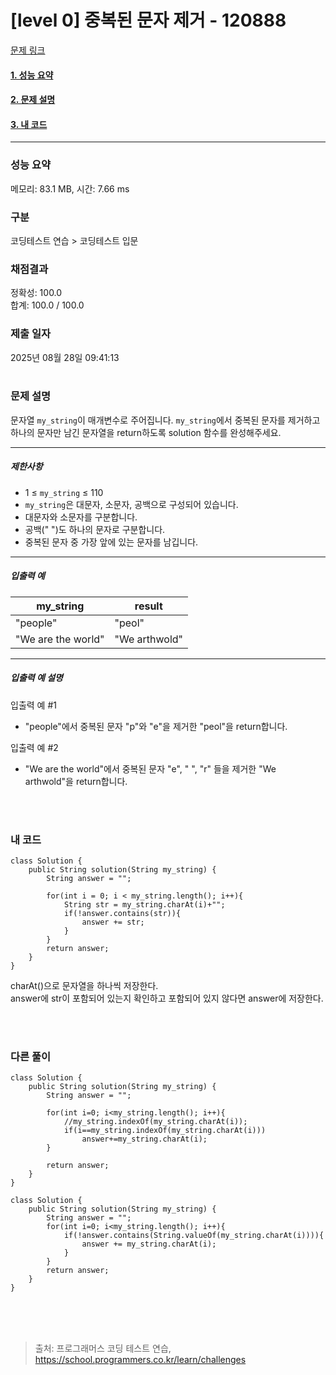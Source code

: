 # [level 0] 중복된 문자 제거 - 120888 

[문제 링크](https://school.programmers.co.kr/learn/courses/30/lessons/120888) 

#### [1. 성능 요약](#성능-요약)
#### [2. 문제 설명](#문제-설명)
#### [3. 내 코드](#내-코드)

<hr>

### 성능 요약

메모리: 83.1 MB, 시간: 7.66 ms

### 구분

코딩테스트 연습 > 코딩테스트 입문

### 채점결과

정확성: 100.0<br/>합계: 100.0 / 100.0

### 제출 일자

2025년 08월 28일 09:41:13
<br>
<br>
### 문제 설명

<p>문자열 <code>my_string</code>이 매개변수로 주어집니다. <code>my_string</code>에서 중복된 문자를 제거하고 하나의 문자만 남긴 문자열을 return하도록 solution 함수를 완성해주세요.</p>

<hr>

<h5>제한사항</h5>

<ul>
<li>1 ≤ <code>my_string</code> ≤ 110</li>
<li><code>my_string</code>은 대문자, 소문자, 공백으로 구성되어 있습니다.</li>
<li>대문자와 소문자를 구분합니다.</li>
<li>공백(" ")도 하나의 문자로 구분합니다.</li>
<li>중복된 문자 중 가장 앞에 있는 문자를 남깁니다.</li>
</ul>

<hr>

<h5>입출력 예</h5>
<table class="table">
        <thead><tr>
<th>my_string</th>
<th>result</th>
</tr>
</thead>
        <tbody><tr>
<td>"people"</td>
<td>"peol"</td>
</tr>
<tr>
<td>"We are the world"</td>
<td>"We arthwold"</td>
</tr>
</tbody>
      </table>
<hr>

<h5>입출력 예 설명</h5>

<p>입출력 예 #1</p>

<ul>
<li>"people"에서 중복된 문자 "p"와 "e"을 제거한 "peol"을 return합니다.</li>
</ul>

<p>입출력 예 #2</p>

<ul>
<li>"We are the world"에서 중복된 문자 "e", " ", "r" 들을 제거한 "We arthwold"을 return합니다.</li>
</ul>

<br>
<br>

### 내 코드
````
class Solution {
    public String solution(String my_string) {
        String answer = "";

        for(int i = 0; i < my_string.length(); i++){
            String str = my_string.charAt(i)+"";
            if(!answer.contains(str)){
                answer += str;
            }
        }
        return answer;
    }
}
````
charAt()으로 문자열을 하나씩 저장한다.<br>
answer에 str이 포함되어 있는지 확인하고 포함되어 있지 않다면 answer에 저장한다.

<br>
<br>

### 다른 풀이
````
class Solution {
    public String solution(String my_string) {
        String answer = "";

        for(int i=0; i<my_string.length(); i++){
            //my_string.indexOf(my_string.charAt(i));
            if(i==my_string.indexOf(my_string.charAt(i)))
                answer+=my_string.charAt(i);
        }

        return answer;
    }
}
````
````
class Solution {
    public String solution(String my_string) {
        String answer = "";
        for(int i=0; i<my_string.length(); i++){
            if(!answer.contains(String.valueOf(my_string.charAt(i)))){
                answer += my_string.charAt(i);
            }
        }
        return answer;
    }
}
````



<br>
<br>
<br>

> 출처: 프로그래머스 코딩 테스트 연습, https://school.programmers.co.kr/learn/challenges
